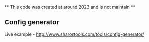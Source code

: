 ** This code was created at around 2023 and is not maintain **

## Config generator

Live example - http://www.sharontools.com/tools/config-generator/


